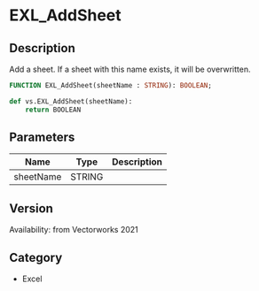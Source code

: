 # EXL_AddSheet

## Description
Add a sheet. If a sheet with this name exists, it will be overwritten.

```pascal
FUNCTION EXL_AddSheet(sheetName : STRING): BOOLEAN;
```

```python
def vs.EXL_AddSheet(sheetName):
    return BOOLEAN
```

## Parameters
|Name|Type|Description|
|---|---|---|
|sheetName|STRING|   |

## Version
Availability: from Vectorworks 2021

## Category
* Excel

